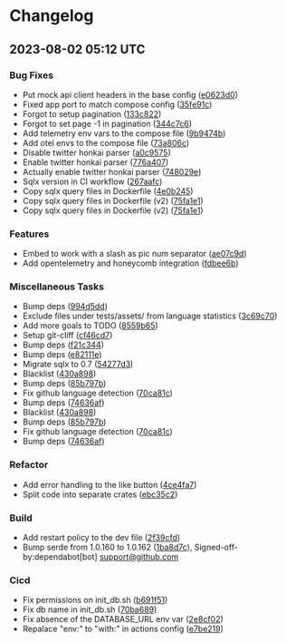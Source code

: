 # Changelog

## 2023-08-02 05:12 UTC

### Bug Fixes

- Put mock api client headers in the base config ([e0623d0](e0623d08d0bb54985e7b6c1f7010d359d8bd58f1))
- Fixed app port to match compose config ([35fe91c](35fe91cbd7fcf575ef386d3e69d683be5d53c374))
- Forgot to setup pagination ([133c822](133c8222255992f63967c04c0f7210081913a892))
- Forgot to set page -1 in pagination ([344c7c6](344c7c67b96fa79d8119b6ceb928f5d4d177dca4))
- Add telemetry env vars to the compose file ([9b9474b](9b9474b29b9b8be444e12ed1b0fbdddf97d9e1ce))
- Add otel envs to the compose file ([73a806c](73a806c6167476bcf47cca461d8cfdebe88450ba))
- Disable twitter honkai parser ([a0c9575](a0c957555fd85588bec723e43e9a8fc25387bac6))
- Enable twitter honkai parser ([776a407](776a407b578682fa2463282281af57518cd5bdf0))
- Actually enable twitter honkai parser ([748029e](748029e5089bd815ec4ca6fdeaa81df162f672ba))
- Sqlx version in CI workflow ([267aafc](267aafcb687f28ff30a420112b77969fcd832970))
- Copy sqlx query files in Dockerfile ([4e0b245](4e0b245c9619c4f68798d5cb8ac8b75b4f4bd7da))
- Copy sqlx query files in Dockerfile (v2) ([75fa1e1](75fa1e18907fe7ee47840052cbdb1e9914dc2fec))
- Copy sqlx query files in Dockerfile (v2) ([75fa1e1](75fa1e18907fe7ee47840052cbdb1e9914dc2fec))

### Features

- Embed to work with a slash as pic num separator ([ae07c9d](ae07c9d0c8be8c7694011ee4f0417e7a4758c6be))
- Add opentelemetry and honeycomb integration ([fdbee6b](fdbee6be978db2f689df4d06bb011ace059878a2))

### Miscellaneous Tasks

- Bump deps ([994d5dd](994d5dd2f3debcef40edc18c0ea454ed37ce1d6b))
- Exclude files under tests/assets/ from language statistics ([3c69c70](3c69c70483d5392de121053c0402502ad180244b))
- Add more goals to TODO ([8559b65](8559b652a65903201b6a551607fc7c08f079539d))
- Setup git-cliff ([cf46cd7](cf46cd76418278ac8c973b4d4de1108f7fd15011))
- Bump deps ([f21c344](f21c344ce99c7639cd1e9c64498d20e7d7246665))
- Bump deps ([e82111e](e82111e795d532db20b985038b890f245c1f7bd3))
- Migrate sqlx to 0.7 ([54277d3](54277d3d9c167bb988d6499aaccc784a87f1f6f0))
- Blacklist ([430a898](430a89867d91173aa8588d9bc4c5611c2f0e663d))
- Bump deps ([85b797b](85b797b0060d9a59bc1fde14a7d81d7b048d56f8))
- Fix github language detection ([70ca81c](70ca81c0d97e7ac037f55c911c34438bbe4b9223))
- Bump deps ([74636af](74636affca80b1065c45e67b96e6d572657393d6))
- Blacklist ([430a898](430a89867d91173aa8588d9bc4c5611c2f0e663d))
- Bump deps ([85b797b](85b797b0060d9a59bc1fde14a7d81d7b048d56f8))
- Fix github language detection ([70ca81c](70ca81c0d97e7ac037f55c911c34438bbe4b9223))
- Bump deps ([74636af](74636affca80b1065c45e67b96e6d572657393d6))

### Refactor

- Add error handling to the like button ([4ce4fa7](4ce4fa7b8d99be2ec85f9d1d445df1ecd2edecee))
- Split code into separate crates ([ebc35c2](ebc35c26faf40614dabe9d9347c1a77397beef84))

### Build

- Add restart policy to the dev file ([2f39cfd](2f39cfdc6cb2a4b1236662ab8767b578efa2aba1))
- Bump serde from 1.0.160 to 1.0.162 ([1ba8d7c](1ba8d7cf37c7e221f87fab5e5507c6a87e16c5b9)), Signed-off-by:dependabot[bot] <support@github.com>

### Cicd

- Fix permissions on init_db.sh ([b691f51](b691f51efeee08c8e71fef2b5258dcb37ef519b0))
- Fix db name in init_db.sh ([70ba689](70ba68994771361d5b2b6626fed6ea5f3ebf3fb0))
- Fix absence of the DATABASE_URL env var ([2e8cf02](2e8cf025d614855c1e25d9cb43f8585dbc87f93d))
- Repalace "env:" to "with:" in actions config ([e7be219](e7be219e2dafeffc3dc5138202f5fd852a2b0d97))

<!-- generated by git-cliff -->
